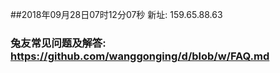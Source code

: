 ##2018年09月28日07时12分07秒 新址: 159.65.88.63
### 兔友常见问题及解答: https://github.com/wanggonging/d/blob/w/FAQ.md
